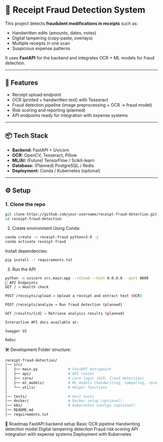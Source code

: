 # 🧾 Receipt Fraud Detection System

This project detects **fraudulent modifications in receipts** such as:
- Handwritten edits (amounts, dates, notes)
- Digital tampering (copy-paste, overlays)
- Multiple receipts in one scan
- Suspicious expense patterns

It uses **FastAPI** for the backend and integrates OCR + ML models for fraud detection.

---

## 🚀 Features
- Receipt upload endpoint
- OCR (printed + handwritten text) with Tesseract
- Fraud detection pipeline (image preprocessing + OCR → fraud model)
- Risk scoring and reporting (planned)
- API endpoints ready for integration with expense systems

---

## 📦 Tech Stack
- **Backend:** FastAPI + Uvicorn  
- **OCR:** OpenCV, Tesseract, Pillow  
- **ML/AI:** (Future) TensorFlow / Scikit-learn  
- **Database:** (Planned) PostgreSQL / Redis  
- **Deployment:** Conda / Kubernetes (optional)  

---

## ⚙️ Setup

### 1. Clone the repo
```bash
git clone https://github.com/your-username/receipt-fraud-detection.git
cd receipt-fraud-detection
```

2. Create environment
Using Conda:
```bash
conda create -n receipt-fraud python=3.9 -y
conda activate receipt-fraud
```

Install dependencies:
```bash
pip install -r requirements.txt
```

3. Run the API
```bash
python -m uvicorn src.main:app --reload --host 0.0.0.0 --port 8000
📡 API Endpoints
GET / → Health check

POST /receipts/upload → Upload a receipt and extract text (OCR)

POST /receipts/analyze → Run fraud detection (planned)

GET /results/{id} → Retrieve analysis results (planned)

Interactive API docs available at:

Swagger UI

ReDoc
```
🛠️ Development
Folder structure:

```bash
receipt-fraud-detection/
│── src/
│   ├── main.py              # FastAPI entrypoint
│   ├── api/                 # API routes
│   ├── core/                # Core logic (OCR, fraud detection)
│   ├── ml_models/           # ML models (handwriting, tampering, receipt detection)
│   └── utils/               # Helper functions
│
│── tests/                   # Unit tests
│── docker/                  # Docker setup (optional)
│── k8s/                     # Kubernetes configs (optional)
│── README.md
│── requirements.txt
```
🔮 Roadmap
 FastAPI backend setup
 Basic OCR pipeline
 Handwriting detection model
 Digital tampering detection
 Fraud risk scoring
 API integration with expense systems
 Deployment with Kubernetes